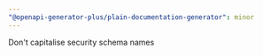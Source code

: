 ```yaml
---
"@openapi-generator-plus/plain-documentation-generator": minor
---
```


Don't capitalise security schema names
